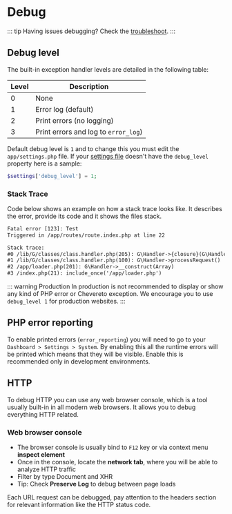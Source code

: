 # Debug

::: tip
Having issues debugging? Check the [troubleshoot](./troubleshoot.md#debugging).
:::

## Debug level

The built-in exception handler levels are detailed in the following table:

| Level | Description                          |
| ----- | ------------------------------------ |
| 0     | None                                 |
| 1     | Error log (default)                  |
| 2     | Print errors (no logging)            |
| 3     | Print errors and log to `error_log`) |

Default debug level is `1` and to change this you must edit the `app/settings.php` file. If your [settings file](./settings-file.md) doesn't have the `debug_level` property here is a sample:

```php
$settings['debug_level'] = 1;
```

### Stack Trace

Code below shows an example on how a stack trace looks like. It describes the error, provide its code and it shows the files stack.

```txt
Fatal error [123]: Test
Triggered in /app/routes/route.index.php at line 22

Stack trace:
#0 /lib/G/classes/class.handler.php(205): G\Handler->{closure}(G\Handler)
#1 /lib/G/classes/class.handler.php(100): G\Handler->processRequest()
#2 /app/loader.php(201): G\Handler->__construct(Array)
#3 /index.php(21): include_once('/app/loader.php')
```

::: warning Production
In production is not recommended to display or show any kind of PHP error or Chevereto exception. We encourage you to use `debug_level 1` for production websites.
:::

## PHP error reporting

To enable printed errors (`error_reporting`) you will need to go to your `Dashboard > Settings > System`. By enabling this all the runtime errors will be printed which means that they will be visible. Enable this is recommended only in development environments.

## HTTP

To debug HTTP you can use any web browser console, which is a tool usually built-in in all modern web browsers. It allows you to debug everything HTTP related.

### Web browser console

- The browser console is usually bind to `F12` key or via context menu **inspect element**
- Once in the console, locate the **network tab**, where you will be able to analyze HTTP traffic
- Filter by type Document and XHR
- Tip: Check **Preserve Log** to debug between page loads

Each URL request can be debugged, pay attention to the headers section for relevant information like the HTTP status code.
